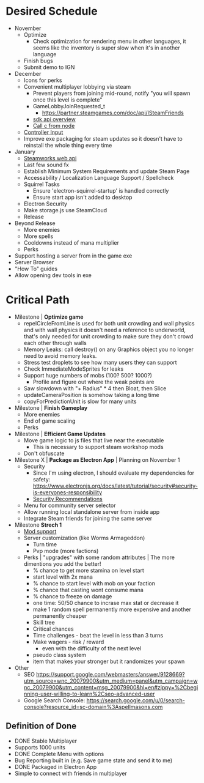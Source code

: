 # Desired Schedule
- November
    - Optimize
        - Check optimization for rendering menu in other languages, it seems like the inventory is super slow when it's in another language
    - Finish bugs
    - Submit demo to IGN
- December
    - Icons for perks
    - Convenient multiplayer lobbying via steam
        - Prevent players from joining mid-round, notify "you will spawn once this level is complete"
        - GameLobbyJoinRequested_t
            - https://partner.steamgames.com/doc/api/ISteamFriends
        - [sdk api overview](https://partner.steamgames.com/doc/sdk/api)
        - [Call c from node](https://koistya.medium.com/how-to-call-c-c-code-from-node-js-86a773033892)
    - [Controller Input](https://learn.microsoft.com/en-us/windows/win32/xinput/getting-started-with-xinput)
    - Improve exe packaging for steam updates so it doesn't have to reinstall the whole thing every time
- January
    - [Steamworks web api](https://partner.steamgames.com/doc/webapi_overview)
    - Last few sound fx
    - Establish Minimum System Requirements and update Steam Page
    - Accessability / Localization Language Support / Spellcheck
    - Squirrel Tasks
        - Ensure 'electron-squirrel-startup' is handled correctly
        - Ensure start app isn't added to desktop
    - Electron Security
    - Make storage.js use SteamCloud
    - Release
- Beyond Release
    - More enemies
    - More spells
    - Cooldowns instead of mana multiplier
    - Perks
- Support hosting a server from in the game exe
- Server Browser
- "How To" guides
- Allow opening dev tools in exe
# Critical Path
- Milestone | **Optimize game**
    - repelCircleFromLine is used for both unit crowding and wall physics and with wall physics it doesn't need a reference to underworld, that's only needed for unit crowding to make sure they don't crowd each other through walls
    - Memory Leaks: call destroy() on any Graphics object you no longer need to avoid memory leaks.
    - Stress test droplets to see how many users they can support
    - Check ImmediateModeSprites for leaks
    - Support huge numbers of mobs (100? 500? 1000?)
        - Profile and figure out where the weak points are
    - Saw slowdown with "+ Radius" * 4 then Bloat, then Slice
    - updateCameraPosition is somehow taking a long time
    - copyForPredictionUnit is slow for many units
- Milestone | **Finish Gameplay**
    - More enemies
    - End of game scaling
    - Perks
- Milestone | **Efficient Game Updates**
    - Move game logic to js files that live near the executable
        - This is necessary to support steam workshop mods
    - Don't obfuscate
- Milestone X | **Package as Electron App** | Planning on November 1
    - Security
        - Since I'm using electron, I should evaluate my dependencies for safety: https://www.electronjs.org/docs/latest/tutorial/security#security-is-everyones-responsibility
        - [Security Recommendations](https://www.electronjs.org/docs/latest/tutorial/security#checklist-security-recommendations)
    - Menu for community server selector
    - Allow running local standalone server from inside app
    - Integrate Steam friends for joining the same server
- Milestone **Strech 1**
    - [Mod support](https://partner.steamgames.com/doc/features/workshop)
    - Server customization (like Worms Armageddon)
        - Turn time
        - Pvp mode (more factions)
    - Perks | "upgrades" with some random attributes | The more dimentions you add the better!
        - % chance to get more stamina on level start
        - start level with 2x mana
        - % chance to start level with mob on your faction
        - % chance that casting wont consume mana
        - % chance to freeze on damage
        - one time: 50/50 chance to incrase max stat or decrease it
        - make 1 random spell permanently more expensive and another permanently cheaper
        - Skill tree
        - Critical chances
        - Time challenges - beat the level in less than 3 turns
        - Make wagers - risk / reward
            - even with the difficulty of the next level
        - pseudo class system
        - item that makes your stronger but it randomizes your spawn
- Other
    - SEO https://support.google.com/webmasters/answer/9128669?utm_source=wnc_20079900&utm_medium=panel&utm_campaign=wnc_20079900&utm_content=msg_20079900&hl=en#zippy=%2Cbeginning-user-willing-to-learn%2Cseo-advanced-user
    - Google Search Console: https://search.google.com/u/0/search-console?resource_id=sc-domain%3Aspellmasons.com

## Definition of Done
- DONE Stable Multiplayer
- Supports 1000 units
- DONE Complete Menu with options
- Bug Reporting built in (e.g. Save game state and send it to me)
- DONE Packaged in Electron App
- Simple to connect with friends in multiplayer